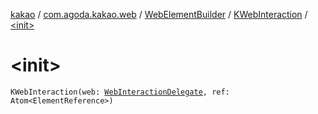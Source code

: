 [kakao](../../../index.md) / [com.agoda.kakao.web](../../index.md) / [WebElementBuilder](../index.md) / [KWebInteraction](index.md) / [&lt;init&gt;](./-init-.md)

# &lt;init&gt;

`KWebInteraction(web: `[`WebInteractionDelegate`](../../../com.agoda.kakao.delegate/-web-interaction-delegate/index.md)`, ref: Atom<ElementReference>)`
